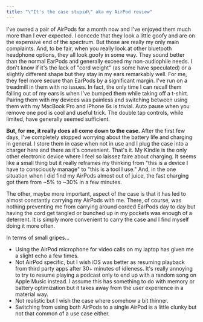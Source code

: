 ```yaml
---
title: "\"It's the case stupid\" aka my AirPod review"
---
```


I've owned a pair of AirPods for a month now and I've enjoyed them much more than I ever expected. I concede that they look a little goofy and are on the expensive end of the spectrum. But those are really my only main complaints. And, to be fair, when you really look at other bluetooth headphone options, they all look goofy in some way. They sound better than the normal EarPods and generally exceed my non-audiophile needs. I don't know if it's the lack of "cord weight" (as some have speculated) or a slightly different shape but they stay in my ears remarkably well. For me, they feel more secure than EarPods by a significant margin. I've run on a treadmill in them with no issues. In fact, the only time I can recall them falling out of my ears is when I've bumped them while taking off a t-shirt. Pairing them with my devices was painless and switching between using them with my MacBook Pro and iPhone 6s is trivial. Auto pause when you remove one pod is cool and useful trick. The double tap controls, while limited, have generally seemed sufficient.

**But, for me, it really does all come down to the case.** After the first few days, I've completely stopped worrying about the battery life and charging in general. I store them in case when not in use and I plug the case into a charger here and there as it's convenient. That's it. My Kindle is the only other electronic device where I feel so laissez faire about charging. It seems like a small thing but it really reframes my thinking from "this is a device I have to consciously manage" to "this is a tool I use."  And, in the one situation when I did find my AirPods almost out of juice, the fast charging got them from ~5% to ~30% in a few minutes.

The other, maybe more important, aspect of the case is that it has led to almost constantly carrying my AirPods with me. There, of course, was nothing preventing me from carrying around corded EarPods day to day but having the cord get tangled or bunched up in my pockets was enough of a deterrent. It is simply more convenient to carry the case and I find myself doing it more often.

In terms of small gripes...

* Using the AirPod microphone for video calls on my laptop has given me a slight echo a few times.
* Not AirPod specific, but I wish iOS was better as resuming playback from third party apps after 30+ minutes of idleness.  It's really annoying to try to resume playing a podcast only to end up with a random song on Apple Music instead. I assume this has something to do with memory or battery optimization but it takes away from the user experience in a material way.
* Not realistic but I wish the case where somehow a bit thinner.
* Switching from using both AirPods to a single AirPod is a little clunky but not that common of a use case either.
